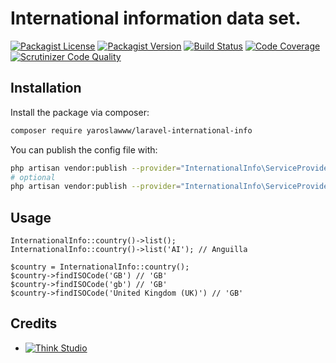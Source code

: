 # International information data set.

[![Packagist License](https://img.shields.io/packagist/l/yaroslawww/laravel-international-info?color=%234dc71f)](https://github.com/yaroslawww/laravel-international-info/blob/master/LICENSE.md)
[![Packagist Version](https://img.shields.io/packagist/v/yaroslawww/laravel-international-info)](https://packagist.org/packages/yaroslawww/laravel-international-info)
[![Build Status](https://scrutinizer-ci.com/g/yaroslawww/laravel-international-info/badges/build.png?b=master)](https://scrutinizer-ci.com/g/yaroslawww/laravel-international-info/build-status/master)
[![Code Coverage](https://scrutinizer-ci.com/g/yaroslawww/laravel-international-info/badges/coverage.png?b=master)](https://scrutinizer-ci.com/g/yaroslawww/laravel-international-info/?branch=master)
[![Scrutinizer Code Quality](https://scrutinizer-ci.com/g/yaroslawww/laravel-international-info/badges/quality-score.png?b=master)](https://scrutinizer-ci.com/g/yaroslawww/laravel-international-info/?branch=master)

## Installation

Install the package via composer:

```bash
composer require yaroslawww/laravel-international-info
```

You can publish the config file with:

```bash
php artisan vendor:publish --provider="InternationalInfo\ServiceProvider" --tag="config"
# optional
php artisan vendor:publish --provider="InternationalInfo\ServiceProvider" --tag="storage"
```

## Usage

```
InternationalInfo::country()->list();
InternationalInfo::country()->list('AI'); // Anguilla

$country = InternationalInfo::country();
$country->findISOCode('GB') // 'GB'
$country->findISOCode('gb') // 'GB'
$country->findISOCode('United Kingdom (UK)') // 'GB'
```

## Credits

- [![Think Studio](https://yaroslawww.github.io/images/sponsors/packages/logo-think-studio.png)](https://think.studio/)

